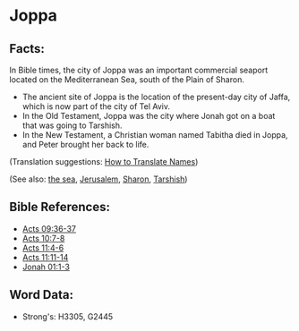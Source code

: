# Joppa #

## Facts: ##

In Bible times, the city of Joppa was an important commercial seaport located on the Mediterranean Sea, south of the Plain of Sharon.

* The ancient site of Joppa is the location of the present-day city of Jaffa, which is now part of the city of Tel Aviv.
* In the Old Testament, Joppa was the city where Jonah got on a boat that was going to Tarshish.
* In the New Testament, a Christian woman named Tabitha died in Joppa, and Peter brought her back to life.

(Translation suggestions: [How to Translate Names](rc://en/ta/man/translate/translate-names))

(See also: [the sea](../names/mediterranean.md), [Jerusalem](../names/jerusalem.md), [Sharon](../names/sharon.md), [Tarshish](../names/tarshish.md)) 

## Bible References: ##

* [Acts 09:36-37](rc://en/tn/help/act/09/36)
* [Acts 10:7-8](rc://en/tn/help/act/10/07)
* [Acts 11:4-6](rc://en/tn/help/act/11/04)
* [Acts 11:11-14](rc://en/tn/help/act/11/11)
* [Jonah 01:1-3](rc://en/tn/help/jon/01/01)

## Word Data: ##

* Strong's: H3305, G2445
